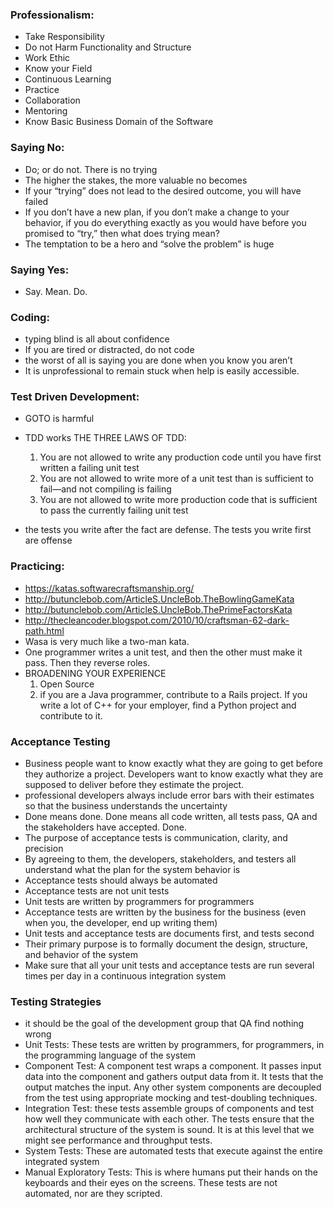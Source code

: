 ### Professionalism:
- Take Responsibility
- Do not Harm Functionality and Structure
- Work Ethic
- Know your Field
- Continuous Learning
- Practice
- Collaboration
- Mentoring
- Know Basic Business Domain of the Software

### Saying No:
- Do; or do not. There is no trying
- The higher the stakes, the more valuable no becomes
- If your “trying” does not lead to the desired outcome, you will have failed
- If you don’t have a new plan, if you don’t make a change to your behavior, if you do everything exactly as you would have before you promised to “try,” then what does trying mean?
- The temptation to be a hero and “solve the problem” is huge

### Saying Yes:
- Say. Mean. Do.

### Coding:
- typing blind is all about confidence
- If you are tired or distracted, do not code
- the worst of all is saying you are done when you know you aren’t
- It is unprofessional to remain stuck when help is easily accessible.

### Test Driven Development:
- GOTO is harmful
- TDD works
THE THREE LAWS OF TDD:
  1. You are not allowed to write any production code until you have first written a failing unit test
  2. You are not allowed to write more of a unit test than is sufficient to fail—and not compiling is failing
  3. You are not allowed to write more production code that is sufficient to pass the currently failing unit test

- the tests you write after the fact are defense. The tests you write first are offense

### Practicing:
- https://katas.softwarecraftsmanship.org/
- http://butunclebob.com/ArticleS.UncleBob.TheBowlingGameKata
- http://butunclebob.com/ArticleS.UncleBob.ThePrimeFactorsKata
- http://thecleancoder.blogspot.com/2010/10/craftsman-62-dark-path.html
- Wasa is very much like a two-man kata.
- One programmer writes a unit test, and then the other must make it pass. Then they reverse roles.
- BROADENING YOUR EXPERIENCE
  1. Open Source
  2. if you are a Java programmer, contribute to a Rails project. If you write a lot of C++ for your employer, find a Python project and contribute to it.

### Acceptance Testing
- Business people want to know exactly what they are going to get before they authorize a project. Developers want to know exactly what they are supposed to deliver before they estimate the project.
- professional developers always include error bars with their estimates so that the business understands the uncertainty
- Done means done. Done means all code written, all tests pass, QA and the stakeholders have accepted. Done.
- The purpose of acceptance tests is communication, clarity, and precision
- By agreeing to them, the developers, stakeholders, and testers all understand what the plan for the system behavior is
- Acceptance tests should always be automated
- Acceptance tests are not unit tests
- Unit tests are written by programmers for programmers
- Acceptance tests are written by the business for the business (even when you, the developer, end up writing them)
- Unit tests and acceptance tests are documents first, and tests second
- Their primary purpose is to formally document the design, structure, and behavior of the system
- Make sure that all your unit tests and acceptance tests are run several times per day in a continuous integration system

### Testing Strategies
- it should be the goal of the development group that QA find nothing wrong
- Unit Tests: These tests are written by programmers, for programmers, in the programming language of the system
- Component Test: A component test wraps a component. It passes input data into the component and gathers output data from it. It tests that the output matches the input. Any other system components are decoupled from the test using appropriate mocking and test-doubling techniques.
- Integration Test: these tests assemble groups of components and test how well they communicate with each other. The tests ensure that the architectural structure of the system is sound. It is at this level that we might see performance and throughput tests.
- System Tests: These are automated tests that execute against the entire integrated system
- Manual Exploratory Tests: This is where humans put their hands on the keyboards and their eyes on the screens. These tests are not automated, nor are they scripted.
